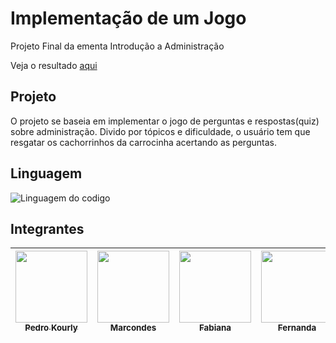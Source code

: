 # Implementação de um Jogo
Projeto Final da ementa Introdução a Administração


Veja o resultado [aqui](kykirma.github.io/PerguntadosADM/)

## Projeto
O projeto se baseia em implementar o jogo de perguntas e respostas(quiz) sobre administração. Divido por tópicos e dificuldade, o usuário tem que resgatar os cachorrinhos da carrocinha acertando as perguntas. 

## Linguagem
![Linguagem do codigo](https://www.freepnglogos.com/uploads/html5-logo-png/html5-logo-devextreme-multi-purpose-controls-html-javascript-3.png)

## Integrantes
| [<img src="https://avatars.githubusercontent.com/KyKirma" width=115><br><sub>Pedro Kourly</sub>](https://github.com/KyKirma) | [<img src="https://avatars.githubusercontent.com/Marcondes05" width=115><br><sub>Marcondes</sub>](https://github.com/Marcondes05) | [<img src="https://avatars.githubusercontent.com/FabiIzidoro" width=115><br><sub>Fabiana</sub>](https://github.com/FabiIzidoro) | [<img src="https://avatars.githubusercontent.com/fer-oliveiraa" width=115><br><sub>Fernanda</sub>](https://github.com/fer-oliveiraa) | [<img src="https://avatars.githubusercontent.com/gomes-1" width=115><br><sub>Leandro</sub>](https://github.com/gomes-1)
| :---: | :---: | :---: | :---: | :---: |
